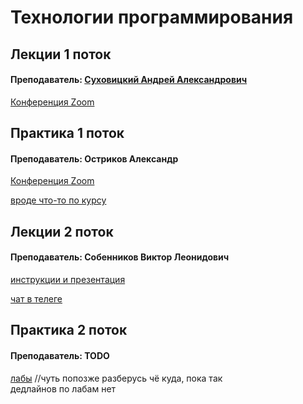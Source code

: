 # Технологии программирования

## Лекции 1 поток

#### Преподаватель: [Суховицкий Андрей Александрович](https://isu.ifmo.ru/pls/apex/f?p=2143:3:111244859593082::NO::PID:182219)

[Конференция Zoom](https://itmo.zoom.us/j/9151124949)

## Практика 1 поток

#### Преподаватель: Остриков Александр

[Конференция Zoom](https://itmo.zoom.us/j/6709212472)

[вроде что-то по курсу](https://www.notion.so/Java-basics-2021-9bf97b02876b40469f3ded4f56b84f2f)

## Лекции 2 поток

#### Преподаватель: Собенников Виктор Леонидович

[инструкции и презентация](https://drive.google.com/drive/folders/19X-lGTOus1y7kKTabY8NEYMHqKFjA_kY)

[чат в телеге](https://t.me/joinchat/Rf8O-0W3v9NgDUgN)

## Практика 2 поток

#### Преподаватель: TODO

[лабы](https://drive.google.com/drive/folders/1YJlYGl4T45Fr3tq28TBbSHQtuvl0yxNe) //чуть попозже разберусь чё куда, пока так  
дедлайнов по лабам нет



